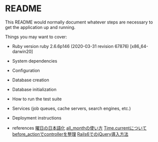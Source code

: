 # README

This README would normally document whatever steps are necessary to get the
application up and running.

Things you may want to cover:

* Ruby version
  ruby 2.6.6p146 (2020-03-31 revision 67876) [x86_64-darwin20]

* System dependencies

* Configuration

* Database creation

* Database initialization

* How to run the test suite

* Services (job queues, cache servers, search engines, etc.)

* Deployment instructions

* references
  [曜日の日本語化](https://techracho.bpsinc.jp/hachi8833/2016_10_06/25960)
  [all_monthの使い方](https://qiita.com/whitefox_105/items/7c1d409ebd863fab5cb5)
  [Time.currentについて](https://qiita.com/kodai_0122/items/111457104f83f1fb2259)
  [before_actionでcontrollerを整理](https://pikawaka.com/rails/before_action)
  [Rails6でのjQuery導入方法](https://qiita.com/tatsuhiko-nakayama/items/b2f0c77e794ca8c9bd74)
